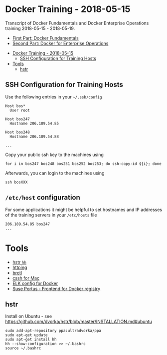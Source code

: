 Docker Training - 2018-05-15
============================

Transcript of Docker Fundamentals and Docker Enterprise Operations training 2018-05-15 - 2018-05-19.

* [First Part: Docker Fundamentals](01_docker-fundamentals/README.md)
* [Second Part: Docker for Enterprise Operations](02_docker-for-enterprise-operations/README.md)


[TOC levels=1-3]: # " "

- [Docker Training - 2018-05-15](#docker-training---2018-05-15)
    - [SSH Configuration for Training Hosts](#ssh-configuration-for-training-hosts)
- [Tools](#tools)
    - [hstr](#hstr)


SSH Configuration for Training Hosts
------------------------------------

Use the following entries in your `~/.ssh/config`

    Host bos*
      User root
    
    Host bos247
      Hostname 206.189.54.85
    
    Host bos248
      Hostname 206.189.54.88
    
    ...

Copy your public ssh key to the machines using

    for i in bos247 bos248 bos251 bos252 bos253; do ssh-copy-id ${i}; done

Afterwards, you can login to the machines using

    ssh bosXXX


`/etc/host` configuration
-------------------------

For some applications it might be helpful to set hostnames and IP addresses of the training servers in your `/etc/hosts` file

    206.189.54.85 bos247
    ...


Tools
=====

* [hstr `hh`](https://github.com/dvorka/hstr)
* [httping](https://www.vanheusden.com/httping/)
* [brctl](https://www.thegeekstuff.com/2017/06/brctl-bridge/)
* [cssh for Mac](http://brewformulas.org/Csshx)
* [ELK config for Docker](https://github.com/docker-training/elk-dee)
* [Suse Portus - Frontend for Docker registry](http://port.us.org/)


hstr
----

Install on Ubuntu - see https://github.com/dvorka/hstr/blob/master/INSTALLATION.md#ubuntu

    sudo add-apt-repository ppa:ultradvorka/ppa
    sudo apt-get update
    sudo apt-get install hh
    hh --show-configuration >> ~/.bashrc
    source ~/.bashrc

